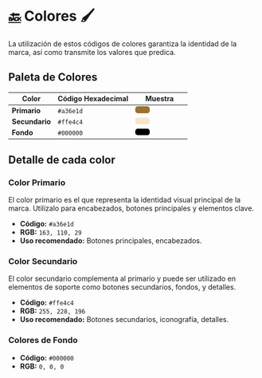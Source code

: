 # [🔙](../README.md) Colores 🖌️

La utilización de estos códigos de colores garantiza la identidad de la marca, así como transmite los valores que predica.

## Paleta de Colores

| Color               | Código Hexadecimal | Muestra                    |
|---------------------|--------------------|----------------------------|
| **Primario**         | `#a36e1d`          | <img width="30%" src="../assets/images/primary.png" style="border-radius: 5px"> |
| **Secundario**       | `#ffe4c4`          | <img width="30%" src="../assets/images/secundary.png" style="border-radius: 5px"> |
| **Fondo**            | `#000000`          | <img width="30%" src="../assets/images/background.png" style="border-radius: 5px"> |

## Detalle de cada color

### Color Primario

El color primario es el que representa la identidad visual principal de la marca. Utilízalo para encabezados, botones principales y elementos clave.

- **Código:** `#a36e1d`
- **RGB:** `163, 110, 29`
- **Uso recomendado:** Botones principales, encabezados.

### Color Secundario

El color secundario complementa al primario y puede ser utilizado en elementos de soporte como botones secundarios, fondos, y detalles.

- **Código:** `#ffe4c4`
- **RGB:** `255, 228, 196`
- **Uso recomendado:** Botones secundarios, iconografía, detalles.

### Colores de Fondo

- **Código:** `#000000`
- **RGB:** `0, 0, 0`

